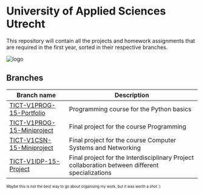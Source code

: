 # University of Applied Sciences Utrecht

This repository will contain all the projects and homework assignments that are required in the first year, sorted in their respective branches.

![logo](https://www.hu.nl/includes/img/HU-Platform/hu-logo-nl.svg)

## Branches


| Branch name  | Description | 
| ------------- | ------------- |
| [TICT-V1PROG-15-Portfolio](https://github.com/fdekruijff/University_of_Applied_Sciences_Utrecht/tree/TICT-V1PROG-15-Portfolio)  | Programming course for the Python basics | 
| [TICT-V1PROG-15-Miniproject](https://github.com/fdekruijff/University_of_Applied_Sciences_Utrecht/tree/TICT-V1PROG-15-Miniproject)  | Final project for the course Programming  |
| [TICT-V1CSN-15-Miniproject](https://github.com/fdekruijff/University_of_Applied_Sciences_Utrecht/tree/TICT-V1CSN-15-Miniproject) | Final project for the course Computer Systems and Networking   |
| [TICT-V1IDP-15-Project](https://github.com/fdekruijff/University_of_Applied_Sciences_Utrecht/tree/TICT-V1IDP-15-Project) | Final project for the Interdisciplinary Project collaboration between different specializations |

<sup><sup>Maybe this is not the best way to go about organising my work, but it was worth a shot :)</sup></sup>
